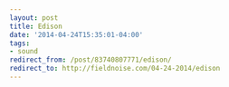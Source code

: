 ```yaml
---
layout: post 
title: Edison
date: '2014-04-24T15:35:01-04:00' 
tags: 
- sound 
redirect_from: /post/83740807771/edison/
redirect_to: http://fieldnoise.com/04-24-2014/edison
---
```


